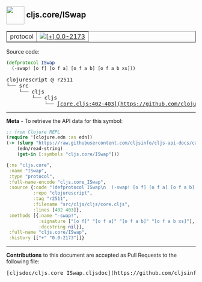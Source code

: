 ## <img width="48px" valign="middle" src="http://i.imgur.com/Hi20huC.png"> cljs.core/ISwap

 <table border="1">
<tr>

<td>protocol</td>
<td><a href="https://github.com/cljsinfo/cljs-api-docs/tree/0.0-2173"><img valign="middle" alt="[+] 0.0-2173" src="https://img.shields.io/badge/+-0.0--2173-lightgrey.svg"></a> </td>
</tr>
</table>






Source code:

```clj
(defprotocol ISwap
  (-swap! [o f] [o f a] [o f a b] [o f a b xs]))
```

 <pre>
clojurescript @ r2511
└── src
    └── cljs
        └── cljs
            └── <ins>[core.cljs:402-403](https://github.com/clojure/clojurescript/blob/r2511/src/cljs/cljs/core.cljs#L402-L403)</ins>
</pre>


---

__Meta__ - To retrieve the API data for this symbol:

```clj
;; from Clojure REPL
(require '[clojure.edn :as edn])
(-> (slurp "https://raw.githubusercontent.com/cljsinfo/cljs-api-docs/catalog/cljs-api.edn")
    (edn/read-string)
    (get-in [:symbols "cljs.core/ISwap"]))
```

```clj
{:ns "cljs.core",
 :name "ISwap",
 :type "protocol",
 :full-name-encode "cljs.core_ISwap",
 :source {:code "(defprotocol ISwap\n  (-swap! [o f] [o f a] [o f a b] [o f a b xs]))",
          :repo "clojurescript",
          :tag "r2511",
          :filename "src/cljs/cljs/core.cljs",
          :lines [402 403]},
 :methods [{:name "-swap!",
            :signature ["[o f]" "[o f a]" "[o f a b]" "[o f a b xs]"],
            :docstring nil}],
 :full-name "cljs.core/ISwap",
 :history [["+" "0.0-2173"]]}

```

---

__Contributions__ to this document are accepted as Pull Requests to the following file:

 <pre>
[cljsdoc/cljs.core_ISwap.cljsdoc](https://github.com/cljsinfo/cljs-api-docs/blob/master/cljsdoc/cljs.core_ISwap.cljsdoc)
</pre>

